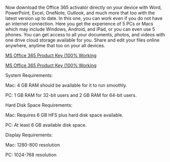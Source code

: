 Now download the Office 365 activator directly on your device with Word, PowerPoint, Excel, OneNote, Outlook, and much more that too with the latest version up to date. In this one, you can work even if you do not have an internet connection. Here you get the experience of 5 PCs or Macs which may include Windows, Android, and iPad, or you can even use 5 phones. You can get access to all your documents, photos, and videos with one drive cloud storage available for you.  Share and edit your files online anywhere, anytime that too on your all devices.


<a href="https://crackzero.com/microsoft-office-crack/">MS Office 365 Product Key (100% Working </a>

<a href="https://crackzero.com/microsoft-office-crack/">MS Office 365 Product Key (100% Working </a> 

System Requirements:

Mac: 4 GB RAM should be available for it to run smoothly.

PC: 1 GB RAM for 32-bit users and 2 GB RAM for 64-bit users.

Hard Disk Space Requirements:

Mac: Requires 6 GB HFS plus hard disk space available.

PC: At least 6 GB available disk space.

Display Requirements:

Mac: 1280-800 resolution

PC: 1024-768 resolution
